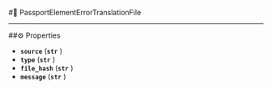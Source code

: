 #🔮 PassportElementErrorTranslationFile

****

##⚙️ Properties

- **`source`** (**`str`** )
- **`type`** (**`str`** )
- **`file_hash`** (**`str`** )
- **`message`** (**`str`** )
